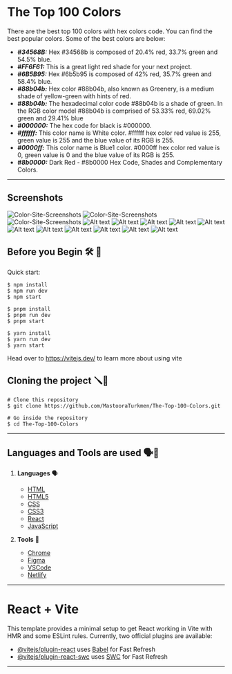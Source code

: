 # The Top 100 Colors

There are the best top 100 colors with hex colors code. You can find the best popular colors.
Some of the best colors are below:

+ ***#34568B:*** Hex #34568b is composed of 20.4% red, 33.7% green and 54.5% blue. 
+ ***#FF6F61:*** This is a great light red shade for your next project.
+ ***#6B5B95:*** Hex #6b5b95 is composed of 42% red, 35.7% green and 58.4% blue.
+ ***#88b04b:*** Hex color #88b04b, also known as Greenery, is a medium shade of yellow-green with hints of red. 
+ ***#88b04b:*** The hexadecimal color code #88b04b is a shade of green. In the RGB color model #88b04b is comprised of 
                 53.33%  red, 69.02% green and 29.41% blue
+ ***#000000:*** The hex code for black is #000000.
+ ***#ffffff:*** This color name is White color. #ffffff hex color red value is 255, green value is 255 and the blue 
                 value of its RGB is 255.
+ ***#0000ff:*** This color name is Blue1 color. #0000ff hex color red value is 0, green value is 0 and the blue 
                 value of its RGB is 255.
+ ***#8b0000:*** Dark Red - #8b0000 Hex Code, Shades and Complementary Colors.

-----


## Screenshots

![Color-Site-Screenshots](./images/image.png)
![Color-Site-Screenshots](./images/image-1.png)
![Color-Site-Screenshots](./images/image-2.png)
![Alt text](./images/image-3.png)
![Alt text](./images/image-4.png)
![Alt text](./images/image-5.png)
![Alt text](./images/image-6.png)
![Alt text](./images/image-7.png)
![Alt text](./images/image-8.png)
![Alt text](./images/image-9.png)
![Alt text](./images/image-10.png)
![Alt text](./images/image-11.png)
![Alt text](./images/image-12.png)
![Alt text](./images/image-13.png)

## Before you Begin 🛠 🔨

Quick start:

```
$ npm install
$ npm run dev
$ npm start
```

```
$ pnpm install
$ pnpm run dev
$ pnpm start
```

```
$ yarn install
$ yarn run dev
$ yarn start
```


Head over to https://vitejs.dev/ to learn more about using vite


## Cloning the project 🪛🔨

```
# Clone this repository
$ git clone https://github.com/MastooraTurkmen/The-Top-100-Colors.git

# Go inside the repository
$ cd The-Top-100-Colors
```


------


## Languages and Tools are used 🗣️🔧
 
1. **Languages** 🗣️
    + [HTML](https://github.com/topics/html)
    + [HTML5](https://github.com/topics/html5)
    + [CSS](https://github.com/topics/css)
    + [CSS3](https://github.com/topics/css3)
    + [React](https://github.com/topics/react)
    + [JavaScript](https://github.com/topics/javascript)

2. **Tools** 🔧
    + [Chrome](https://github.com/topics/chrome)
    + [Figma](https://github.com/topics/figma)
    + [VSCode](https://github.com/topics/vscode)
    + [Netlify](https://github.com/topics/netlify)



------


# React + Vite

This template provides a minimal setup to get React working in Vite with HMR and some ESLint rules.
Currently, two official plugins are available:

- [@vitejs/plugin-react](https://github.com/vitejs/vite-plugin-react/blob/main/packages/plugin-react/README.md) uses [Babel](https://babeljs.io/) for Fast Refresh
- [@vitejs/plugin-react-swc](https://github.com/vitejs/vite-plugin-react-swc) uses [SWC](https://swc.rs/) for Fast Refresh


------

